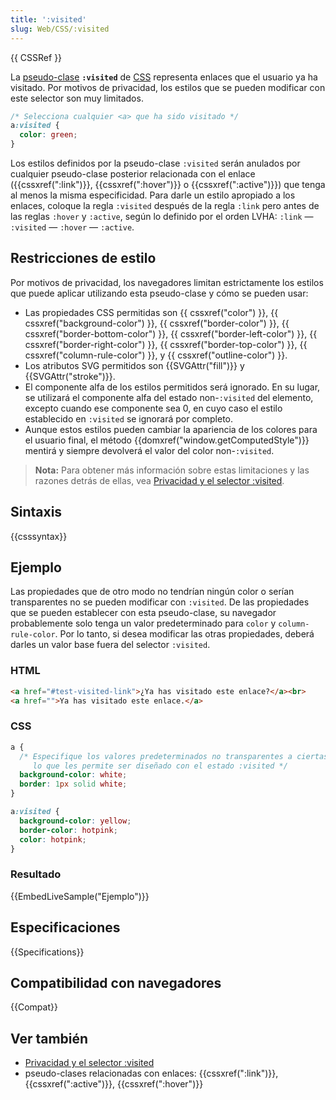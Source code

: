 ```yaml
---
title: ':visited'
slug: Web/CSS/:visited
---
```


{{ CSSRef }}

La [pseudo-clase](/es/CSS/Pseudo-classes) **`:visited`** de [CSS](/es/docs/Web/CSS) representa enlaces que el usuario ya ha visitado. Por motivos de privacidad, los estilos que se pueden modificar con este selector son muy limitados.

```css
/* Selecciona cualquier <a> que ha sido visitado */
a:visited {
  color: green;
}
```

Los estilos definidos por la pseudo-clase `:visited` serán anulados por cualquier pseudo-clase posterior relacionada con el enlace ({{cssxref(":link")}}, {{cssxref(":hover")}} o {{cssxref(":active")}}) que tenga al menos la misma especificidad. Para darle un estilo apropiado a los enlaces, coloque la regla `:visited` después de la regla `:link` pero antes de las reglas `:hover` y `:active`, según lo definido por el orden LVHA: `:link` — `:visited` — `:hover` — `:active`.

## Restricciones de estilo

Por motivos de privacidad, los navegadores limitan estrictamente los estilos que puede aplicar utilizando esta pseudo-clase y cómo se pueden usar:

- Las propiedades CSS permitidas son {{ cssxref("color") }}, {{ cssxref("background-color") }}, {{ cssxref("border-color") }}, {{ cssxref("border-bottom-color") }}, {{ cssxref("border-left-color") }}, {{ cssxref("border-right-color") }}, {{ cssxref("border-top-color") }}, {{ cssxref("column-rule-color") }}, y {{ cssxref("outline-color") }}.
- Los atributos SVG permitidos son {{SVGAttr("fill")}} y {{SVGAttr("stroke")}}.
- El componente alfa de los estilos permitidos será ignorado. En su lugar, se utilizará el componente alfa del estado non-`:visited` del elemento, excepto cuando ese componente sea 0, en cuyo caso el estilo establecido en `:visited` se ignorará por completo.
- Aunque estos estilos pueden cambiar la apariencia de los colores para el usuario final, el método {{domxref("window.getComputedStyle")}} mentirá y siempre devolverá el valor del color non-`:visited`.

> **Nota:** Para obtener más información sobre estas limitaciones y las razones detrás de ellas, vea [Privacidad y el selector :visited](/es/docs/CSS/Privacy_and_the_:visited_selector).

## Sintaxis

{{csssyntax}}

## Ejemplo

Las propiedades que de otro modo no tendrían ningún color o serían transparentes no se pueden modificar con `:visited`. De las propiedades que se pueden establecer con esta pseudo-clase, su navegador probablemente solo tenga un valor predeterminado para `color` y `column-rule-color`. Por lo tanto, si desea modificar las otras propiedades, deberá darles un valor base fuera del selector `:visited`.

### HTML

```html
<a href="#test-visited-link">¿Ya has visitado este enlace?</a><br>
<a href="">Ya has visitado este enlace.</a>
```

### CSS

```css
a {
  /* Especifique los valores predeterminados no transparentes a ciertas propiedades,
     lo que les permite ser diseñado con el estado :visited */
  background-color: white;
  border: 1px solid white;
}

a:visited {
  background-color: yellow;
  border-color: hotpink;
  color: hotpink;
}
```

### Resultado

{{EmbedLiveSample("Ejemplo")}}

## Especificaciones

{{Specifications}}

## Compatibilidad con navegadores

{{Compat}}

## Ver también

- [Privacidad y el selector :visited](/es/docs/CSS/Privacy_and_the_:visited_selector)
- pseudo-clases relacionadas con enlaces: {{cssxref(":link")}}, {{cssxref(":active")}}, {{cssxref(":hover")}}
